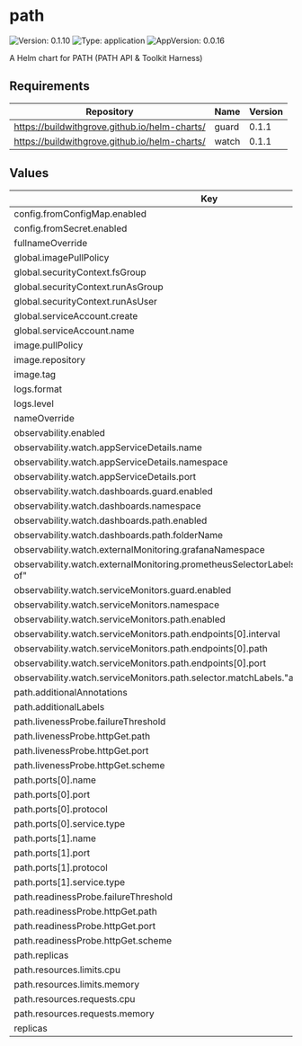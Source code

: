# path

![Version: 0.1.10](https://img.shields.io/badge/Version-0.1.10-informational?style=flat-square) ![Type: application](https://img.shields.io/badge/Type-application-informational?style=flat-square) ![AppVersion: 0.0.16](https://img.shields.io/badge/AppVersion-0.0.16-informational?style=flat-square)

A Helm chart for PATH (PATH API & Toolkit Harness)

## Requirements

| Repository                                    | Name  | Version |
| --------------------------------------------- | ----- | ------- |
| https://buildwithgrove.github.io/helm-charts/ | guard | 0.1.1   |
| https://buildwithgrove.github.io/helm-charts/ | watch | 0.1.1   |

## Values

| Key                                                                                         | Type   | Default                         | Description |
| ------------------------------------------------------------------------------------------- | ------ | ------------------------------- | ----------- |
| config.fromConfigMap.enabled                                                                | bool   | `false`                         |             |
| config.fromSecret.enabled                                                                   | bool   | `false`                         |             |
| fullnameOverride                                                                            | string | `"path"`                        |             |
| global.imagePullPolicy                                                                      | string | `"IfNotPresent"`                |             |
| global.securityContext.fsGroup                                                              | int    | `1001`                          |             |
| global.securityContext.runAsGroup                                                           | int    | `1001`                          |             |
| global.securityContext.runAsUser                                                            | int    | `1001`                          |             |
| global.serviceAccount.create                                                                | bool   | `true`                          |             |
| global.serviceAccount.name                                                                  | string | `"path-sa"`                     |             |
| image.pullPolicy                                                                            | string | `"Always"`                      |             |
| image.repository                                                                            | string | `"ghcr.io/buildwithgrove/path"` |             |
| image.tag                                                                                   | string | `"main"`                        |             |
| logs.format                                                                                 | string | `"plain"`                       |             |
| logs.level                                                                                  | string | `"info"`                        |             |
| nameOverride                                                                                | string | `"path"`                        |             |
| observability.enabled                                                                       | bool   | `true`                          |             |
| observability.watch.appServiceDetails.name                                                  | string | `"{{ .Release.Name }}-metrics"` |             |
| observability.watch.appServiceDetails.namespace                                             | string | `"{{ .Release.Namespace }}"`    |             |
| observability.watch.appServiceDetails.port                                                  | string | `"metrics"`                     |             |
| observability.watch.dashboards.guard.enabled                                                | bool   | `false`                         |             |
| observability.watch.dashboards.namespace                                                    | string | `"monitoring"`                  |             |
| observability.watch.dashboards.path.enabled                                                 | bool   | `true`                          |             |
| observability.watch.dashboards.path.folderName                                              | string | `"PATH API"`                    |             |
| observability.watch.externalMonitoring.grafanaNamespace                                     | string | `"monitoring"`                  |             |
| observability.watch.externalMonitoring.prometheusSelectorLabels."app.kubernetes.io/part-of" | string | `"watch-monitoring"`            |             |
| observability.watch.serviceMonitors.guard.enabled                                           | bool   | `false`                         |             |
| observability.watch.serviceMonitors.namespace                                               | string | `"monitoring"`                  |             |
| observability.watch.serviceMonitors.path.enabled                                            | bool   | `true`                          |             |
| observability.watch.serviceMonitors.path.endpoints[0].interval                              | string | `"15s"`                         |             |
| observability.watch.serviceMonitors.path.endpoints[0].path                                  | string | `"/metrics"`                    |             |
| observability.watch.serviceMonitors.path.endpoints[0].port                                  | string | `"metrics"`                     |             |
| observability.watch.serviceMonitors.path.selector.matchLabels."app.kubernetes.io/name"      | string | `"path"`                        |             |
| path.additionalAnnotations                                                                  | object | `{}`                            |             |
| path.additionalLabels                                                                       | object | `{}`                            |             |
| path.livenessProbe.failureThreshold                                                         | int    | `600`                           |             |
| path.livenessProbe.httpGet.path                                                             | string | `"/healthz"`                    |             |
| path.livenessProbe.httpGet.port                                                             | int    | `3069`                          |             |
| path.livenessProbe.httpGet.scheme                                                           | string | `"HTTP"`                        |             |
| path.ports[0].name                                                                          | string | `"http"`                        |             |
| path.ports[0].port                                                                          | int    | `3069`                          |             |
| path.ports[0].protocol                                                                      | string | `"TCP"`                         |             |
| path.ports[0].service.type                                                                  | string | `"ClusterIP"`                   |             |
| path.ports[1].name                                                                          | string | `"metrics"`                     |             |
| path.ports[1].port                                                                          | int    | `9090`                          |             |
| path.ports[1].protocol                                                                      | string | `"TCP"`                         |             |
| path.ports[1].service.type                                                                  | string | `"ClusterIP"`                   |             |
| path.readinessProbe.failureThreshold                                                        | int    | `600`                           |             |
| path.readinessProbe.httpGet.path                                                            | string | `"/healthz"`                    |             |
| path.readinessProbe.httpGet.port                                                            | int    | `3069`                          |             |
| path.readinessProbe.httpGet.scheme                                                          | string | `"HTTP"`                        |             |
| path.replicas                                                                               | int    | `1`                             |             |
| path.resources.limits.cpu                                                                   | int    | `4`                             |             |
| path.resources.limits.memory                                                                | string | `"2G"`                          |             |
| path.resources.requests.cpu                                                                 | float  | `1.8`                           |             |
| path.resources.requests.memory                                                              | string | `"800Mi"`                       |             |
| replicas                                                                                    | int    | `1`                             |             |
